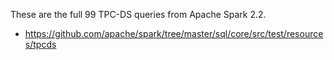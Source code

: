 These are the full 99 TPC-DS queries from Apache Spark 2.2.

- https://github.com/apache/spark/tree/master/sql/core/src/test/resources/tpcds
